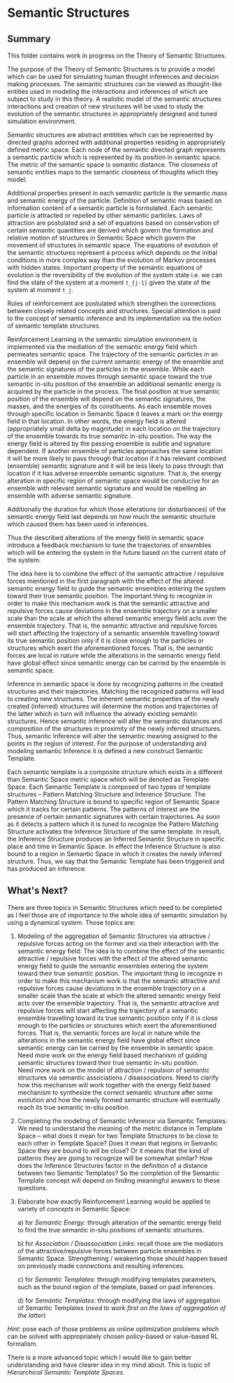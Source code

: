 # Semantic Structures

## Summary

This folder contains work in progress on the Theory of Semantic Structures.

The purpose of the Theory of Semantic Structures is to provide a model which can be used for simulating human thought inferences and decision making processes. The semantic structures can be viewed as thought-like entities used in modeling the interactions and inferences of which are subject to study in this theory. A realistic model of the semantic structures interactions and creation of new structures will be used to study the evolution of the semantic structures in appropriately designed and tuned simulation environment.

Semantic structures are abstract entitities which can be represented by directed graphs adorned with additional properties residing in appropriately defined metric space. Each node of the semantic directed graph represents a semantic particle which is represented by its position in semantic space. The metric of the semantic space is semantic distance. The closeness of semantic entities maps to the semantic closeness of thoughts which they model.

Additional properties present in each semantic particle is the semantic mass and semantic energy of the particle. Definition of semantic mass based on information content of a semantic particle is formulated. Each semantic particle is attracted or repelled by other semantic particles. Laws of attraction are postulated and a set of equations based on conservation of certain semantic quantities are derived which govern the formation and relative motion of structures in Semantic Space which govern the movement of structures in semantic space. The equations of evolution of the semantic structures represent a process which depends on the initial conditions in more complex way than the evolution of Markov processes with hidden states. Important property of the semantic equations of evolution is the reversibility of the evolution of the system state i.e. we can find the state of the system at a moment `t_{j-1}` given the state of the system at moment `t_j`.

Rules of reinforcement are postulated which strengthen the connections between closely related concepts and structures.  Special attention is paid to the concept of semantic inference and its implementation via the notion of semantic template structures.

Reinforcement Learning in the semantic simulation environment is implemented via the mediation of  the semantic energy field which permeates semantic space. The trajectory of the semantic particles in an ensemble will depend on the current semantic energy of the ensemble and the semantic signatures of the particles in the ensemble. While each particle in an ensemble moves through semantic space toward the true semantic in-situ position of the ensemble an additional semantic energy is acquired by the particle in the process. The final position at true semantic position of the ensemble will depend on the semantic signatures, the masses, and the energies of its constituents.  As each ensemble moves through specific location in Semantic Space it leaves a mark on the energy field in that location. In other words, the energy field is altered (appropriately small delta by magnitude) in each location on the trajectory of the ensemble towards its true semantic in-situ position. The way the energy field is altered by the passing ensemble is subtle and signature dependent. If another ensemble of particles approaches the same location it will be more likely to pass through that location if it has relevant combined (ensemble) semantic signature and it will be less likely to pass through that location if it has adverse ensemble semantic signature.  That is, the energy alteration in specific region of semantic space would be conducive for an ensemble with relevant semantic signature and would be repelling an ensemble with adverse semantic signature. 

Additionally the duration for which those alterations (or disturbances) of the semantic energy field last depends on how much the semantic structure which caused them has been used in inferences. 

Thus the described alterations of the energy field in semantic space introduce a feedback mechanism to tune the trajectories of ensembles which will be entering the system in the future based on the current state of the system. 

The idea here is to combine the effect of the semantic attractive / repulsive forces mentioned in the first paragraph with the effect of the altered semantic energy field to guide the semantic ensembles entering the system toward their true semantic position. The important thing to recognize in order to make this mechanism work is that the semantic attractive and repulsive forces cause deviations in the ensemble trajectory on a smaller scale than the scale at which the altered semantic energy field acts over the ensemble trajectory. That is, the semantic attractive and repulsive forces will start affecting the trajectory of a semantic ensemble travelling toward its true semantic position only if it is close enough to the particles or structures which exert the aforementioned forces. That is, the semantic forces are local in nature while the alterations in the semantic energy field have global effect since semantic energy can be carried by the ensemble in semantic space.

Inference in semantic space is done by recognizing patterns in the created structures and their trajectories. Matching the recognized patterns will lead to creating new structures. The inherent semantic properties of the newly created (inferred) structures will determine the motion and trajectories of the latter which in turn will influence the already existing semantic structures. Hence semantic inference will alter the semantic distances and composition of the structures in proximity of the newly inferred structures. Thus, semantic Inference will alter the semantic meaning assigned to the points in the region of interest. 
For the purpose of understanding and modeling semantic Inference it is defined a new construct Semantic Template. 

Each semantic template is a composite structure which exists in a different than Semantic Space metric space which will be denoted as Template Space. Each Semantic Template is composed of two types of template structures – Pattern Matching Structure and Inference Structure.  The Pattern Matching Structure is bound to specific region of Semantic Space which it tracks for certain patterns. The patterns of interest are the presence of certain semantic signatures with certain trajectories. As soon as it detects a pattern which it is tuned to recognize the Pattern Matching Structure activates the Inference Structure of the same template. In result, the Inference Structure produces an Inferred Semantic Structure in specific place and time in Semantic Space. In effect the Inference Structure is also bound to a region in Semantic Space in which it creates the newly inferred structure. Thus, we say that the Semantic Template has been triggered and has produced an inference. 


## What's Next?

There are three topics in Semantic Structures which need to be completed as I feel those are of importance to the whole idea of semantic simulation by using a dynamical system. Those topics are:

1) Modeling of the aggregation of Semantic Structures via attractive / repulsive forces acting on the former and via their interaction with the semantic energy field:
The idea is to combine the effect of the semantic attractive / repulsive forces with the effect of the altered semantic energy field to guide the semantic ensembles entering the system toward their true semantic position. The important thing to recognize in order to make this mechanism work is that the semantic attractive and repulsive forces cause deviations in the ensemble trajectory on a smaller scale than the scale at which the altered semantic energy field acts over the ensemble trajectory. That is, the semantic attractive and repulsive forces will start affecting the trajectory of a semantic ensemble travelling toward its true semantic position only if it is close enough to the particles or structures which exert the aforementioned forces. That is, the semantic forces are local in nature while the alterations in the semantic energy field have global effect since semantic energy can be carried by the ensemble in semantic space. 
Need more work on the energy field based mechanism of guiding semantic structures toward their true semantic in-situ position.  
Need more work on the model of attraction / repulsion of semantic structures via semantic associations / disassociations. Need to clarify how this mechanism will work together with the energy field based mechanism to synthesize the correct semantic structure after some evolution and how the newly formed semantic structure will eventually reach its true semantic in-situ position.

2) Completing the modeling of Semantic Inference via Semantic Templates:
We need to understand the meaning of the metric distance in Template Space – what does it mean for two Template Structures to be close to each other in Template Space? Does it mean that regions in Semantic Space they are bound to will be close? Or it means that the kind of patterns they are going to recognize will be somewhat similar? How does the Inference Structures factor in the definition of a distance between two Semantic Templates? So the completion of the Semantic Template concept will depend on finding meaningful answers to these questions.

3) Elaborate how exactly Reinforcement Learning would be applied to variety of _concepts_ in Semantic Space:

    a) for _Semantic Energy_: through alteration of the semantic energy field to find the true semantic in-situ positions of semantic structures.

    b) for _Association / Disassociation Links_: recall those are the mediators of the attractive/repulsive forces between particle ensembles in Semantic Space. Strengthening / weakening those should happen based on previously made connections and resulting inferences.

    c) for _Semantic Templates_: through modifying templates parameters, such as the bound region of the template, based on past inferences.

    d) for _Semantic Templates_: through modifying the laws of aggregation of Semantic Templates (_need to work first on the laws of aggregation of the latter_)

_Hint_: pose each of those problems as online optimization problems which can be solved with appropriately chosen policy-based or value-based RL formalism.

There is a more advanced topic which I would like to gain better understanding and have clearer idea in my mind about. This is topic of _Hierarchical Semantic Template Spaces_. 

